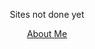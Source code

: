 <head>
<style>
.button {
  border: none;
  color: white;
  padding: 16px 32px;
  text-align: center;
  text-decoration: none;
  display: inline-block;
  font-size: 16px;
  margin: 4px 2px;
  transition-duration: 0.4s;
  cursor: pointer;
}

.button1 {
  background-color: white; 
  color: black; 
  border: 2px solid #4CAF50;
}

.button1:hover {
  background-color: #4CAF50;
  color: white;
}

.button2 {
  background-color: white; 
  color: black; 
  border: 2px solid #008CBA;
}

.button2:hover {
  background-color: #008CBA;
  color: white;
}

</style>
</head>

<!-- Site not done message -->
<p style="text-align: center">
    <span style="font-size:1em">
        Sites not done yet
    </span>
</p>

<!-- About Me Stuff -->
<p style="text-align: center">
    <span style="font-size:1em">
        <a href="info/about.html">
            About Me
        </a>
    </span>
</p>

